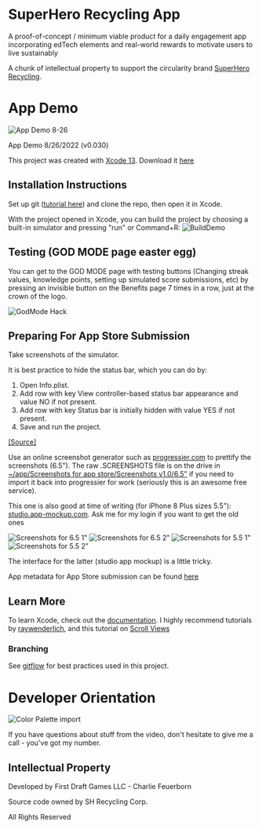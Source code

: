 # SuperHero Recycling App

A proof-of-concept / minimum viable product for a daily engagement app incorporating edTech elements and real-world rewards to motivate users to live sustainably

A chunk of intellectual property to support the circularity brand [SuperHero Recycling](https://superherorecycling.com/help).

# App Demo

![App Demo 8-26](AppDemo.gif)

App Demo 8/26/2022 (v0.030)

This project was created with [Xcode 13](https://developer.apple.com/documentation/xcode-release-notes/xcode-13-release-notes). Download it [here](https://developer.apple.com/xcode/resources/)

## Installation Instructions

Set up git ([tutorial here](https://bytes.usc.edu/cs104/labs/lab0-github/)) and clone the repo, then open it in Xcode. 

With the project opened in Xcode, you can build the project by choosing a built-in simulator and pressing "run" or Command+R: 
![BuildDemo](BuildDemo.gif)

## Testing (GOD MODE page easter egg)

You can get to the GOD MODE page with testing buttons (Changing streak values, knowledge points, setting up simulated score submissions, etc) by pressing an invisible button on the Benefits page 7 times in a row, just at the crown of the logo.

![GodMode Hack](GodModeHack.gif)

## Preparing For App Store Submission

Take screenshots of the simulator.

It is best practice to hide the status bar, which you can do by:
1. Open Info.plist.
2. Add row with key View controller-based status bar appearance and value NO if not present.
3. Add row with key Status bar is initially hidden with value YES if not present.
4. Save and run the project.

[[Source]](https://gist.github.com/remarkablemark/95f4d09feebd92ac876103fef9be6114)

Use an online screenshot generator such as [progressier.com](https://progressier.com/pwa-screenshots-generator) to prettify the screenshots (6.5"). The raw .SCREENSHOTS file is on the drive in [~/app/Screenshots for app store/Screenshots v1.0/6.5"](https://drive.google.com/drive/folders/15D790oLvh5BNpsdfzCcOp_mttlTJltWZ) if you need to import it back into progressier for work (seriously this is an awesome free service).

 This one is also good at time of writing (for iPhone 8 Plus sizes 5.5"): [studio.app-mockup.com](https://studio.app-mockup.com/). Ask me for my login if you want to get the old ones

![Screenshots for 6.5 1"](iPhone12Screenshots1.png)
![Screenshots for 6.5 2"](iPhone12Screenshots2.png)
![Screenshots for 5.5 1"](iPhone8PlusScreenshots1.png)
![Screenshots for 5.5 2"](iPhone8PlusScreenshots2.png)

The interface for the latter (studio app mockup) is a little tricky.

App metadata for App Store submission can be found [here](https://developer.apple.com/app-store/review/guidelines/)

## Learn More

To learn Xcode, check out the [documentation](https://developer.apple.com/documentation/xcode). I highly recommend tutorials by [raywenderlich](https://www.youtube.com/watch?v=27TFuaOpUsE), and this tutorial on [Scroll Views](https://www.youtube.com/watch?v=Zvfhhud3MAc)

### Branching

See [gitflow](https://datasift.github.io/gitflow/IntroducingGitFlow.html) for best practices used in this project.

# Developer Orientation

![Color Palette import](ColorPaletteImport.gif)

If you have questions about stuff from the video, don't hesitate to give me a call - you've got my number.

## Intellectual Property

Developed by First Draft Games LLC - Charlie Feuerborn  

Source code owned by SH Recycling Corp.  

All Rights Reserved  
